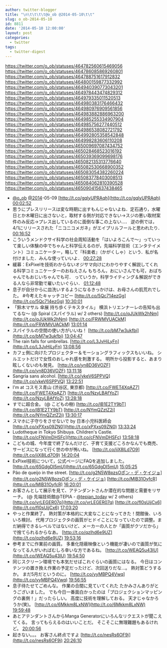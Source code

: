 ```yaml
---
author: twitter-blogger
title: "\n\t\t\t\t@o_ob @2014-05-10\t\t"
slug: o_ob-2014-05-10
id: 8811
date: '2014-05-10 12:00:00'
layout: post
categories:
  - twitter
tags:
  - twitter-digest
---
```


https://twitter.com/o_ob/statuses/464782560615469056 https://twitter.com/o_ob/statuses/464786085869260801 https://twitter.com/o_ob/statuses/464788751617912832 https://twitter.com/o_ob/statuses/464800159877332992 https://twitter.com/o_ob/statuses/464940390773043201 https://twitter.com/o_ob/statuses/464978443474829312 https://twitter.com/o_ob/statuses/464979335011520513 https://twitter.com/o_ob/statuses/464980383176466432 https://twitter.com/o_ob/statuses/464980976909561856 https://twitter.com/o_ob/statuses/464983882886963200 https://twitter.com/o_ob/statuses/464985255334907904 https://twitter.com/o_ob/statuses/464985756277440512 https://twitter.com/o_ob/statuses/464986538082721792 https://twitter.com/o_ob/statuses/464992805358542848 https://twitter.com/o_ob/statuses/464998283606110208 https://twitter.com/o_ob/statuses/465009697087434752 https://twitter.com/o_ob/statuses/465028468523016192 https://twitter.com/o_ob/statuses/465039369099698176 https://twitter.com/o_ob/statuses/465082135313776640 https://twitter.com/o_ob/statuses/465082530668900352 https://twitter.com/o_ob/statuses/465083054382260224 https://twitter.com/o_ob/statuses/465083778403008513 https://twitter.com/o_ob/statuses/465084062810390528 https://twitter.com/o_ob/statuses/465090415637438465  

*   [@o_ob](https://twitter.com/o_ob) [@2014](https://twitter.com/2014)-05-09 [http://t.co/gqlyUPRAqh](http://t.co/gqlyUPRAqh) [00:02:52](https://twitter.com/o_ob/statuses/464782560615469056)
*   思うにプレスリリースは変な時期に出すもんじゃないよね．定石通り，水曜日とか木曜日に出さないと，取材する側が対応できない→スジの悪い取材案件のみ反応→プレス出しているのに面倒な事この上ない…． 逆の例では，4/1にリリースされた「ニコニコメガネ」がエイプリルフールと思われたり． [00:16:52](https://twitter.com/o_ob/statuses/464786085869260801)
*   こういうメンドクサイ科学の社会周知活動を「はいよろこんで〜」っていって楽しい体験の中でちゃんと科学伝えるのが，先端科学技術（エンタテイメント）コミュニケーター，略して『科楽者』（かがくしゃ）という．私が名付けました．みんな使っていいよ． [00:27:28](https://twitter.com/o_ob/statuses/464788751617912832)
*   緩募：ExPixelを技術わからないオジサマ向けにわかりやすく解説してくれる科学コミュニケーターのおねえさん もちろん，おにいさんでも可，おばちゃんでもおじいちゃんでも可． っていうか，科学ライティング＆解説ができる人なら非常勤で雇いたいぐらい． [01:12:48](https://twitter.com/o_ob/statuses/464800159877332992)
*   息子が自分からに皿洗いするようになるきっかけは、お母さんの肌荒れでした。 #今考えたキャッチコピー [http://t.co/5Qc714ezGg](http://t.co/5Qc714ezGg) [10:30:01](https://twitter.com/o_ob/statuses/464940390773043201)
*   「鈴木マサル 傘展 持ち歩くテキスタイル」 横浜トリエンナーレの告知も出てるな〜 (@ Spiral (スパイラル) w/ 2 others) [http://t.co/qJUkWk2hNm](http://t.co/qJUkWk2hNm) [http://t.co/FRWMVUACkM](http://t.co/FRWMVUACkM) [13:01:14](https://twitter.com/o_ob/statuses/464978443474829312)
*   スパイラルの空間の使い方がいいね！ [http://t.co/bM7w3ukfbi](http://t.co/bM7w3ukfbi) [13:04:47](https://twitter.com/o_ob/statuses/464979335011520513)
*   The rain falls for umbrellas. [http://t.co/L3JvHiLyFn](http://t.co/L3JvHiLyFn) [13:08:56](https://twitter.com/o_ob/statuses/464980383176466432)
*   カフェ側に向けたプロジェクター＆モーショングラフィックスもいいね。 シルエットだけで女性のおしゃれ感を刺激する。 明所から投影すると、あまり眩しくないのも発見。 [http://t.co/yn8D36VOZF](http://t.co/yn8D36VOZF) [13:11:18](https://twitter.com/o_ob/statuses/464980976909561856)
*   Sangria sans alcohol. [http://t.co/vkeV6SPPVQ](http://t.co/vkeV6SPPVQ) [13:22:51](https://twitter.com/o_ob/statuses/464983882886963200)
*   I'm at コスモス青山 (渋谷区, 東京都) [http://t.co/FWET4XqAZ7](http://t.co/FWET4XqAZ7) [http://t.co/NzyLBAfYoZ](http://t.co/NzyLBAfYoZ) [13:28:18](https://twitter.com/o_ob/statuses/464985255334907904)
*   すでに超合金。 (@ こどもの樹) [http://t.co/IB1E2TY9bT](http://t.co/IB1E2TY9bT) [http://t.co/NYmQZztZ2i](http://t.co/NYmQZztZ2i) [13:30:17](https://twitter.com/o_ob/statuses/464985756277440512)
*   スマホに子守りをさせないで by 日本小児科医師会 [http://t.co/xPXxs09ZN0](http://t.co/xPXxs09ZN0) [13:33:24](https://twitter.com/o_ob/statuses/464986538082721792)
*   Ludotheque in Tokyo Shibuya. Children's Castle. [http://t.co/cFNVmDHSFc](http://t.co/cFNVmDHSFc) [13:58:18](https://twitter.com/o_ob/statuses/464992805358542848)
*   こどもの城、今年度で終了なんだけど、子育て支援どころかなんでも商売、サービスになって行く世の中が怖いね。 [http://t.co/iiX8lLd7O9](http://t.co/iiX8lLd7O9) [14:20:04](https://twitter.com/o_ob/statuses/464998283606110208)
*   ExPixel技術について，公式ページにFAQを追加しました。 [http://t.co/65GdgDI5mU](http://t.co/65GdgDI5mU) [15:05:25](https://twitter.com/o_ob/statuses/465009697087434752)
*   Pão de queijo in the street. [http://t.co/g2N5W8pzsOポン・デ・ケイジョ](http://t.co/g2N5W8pzsOポン・デ・ケイジョ) [http://t.co/MlB31OyfcR](http://t.co/MlB31OyfcR) [16:20:01](https://twitter.com/o_ob/statuses/465028468523016192)
*   お客さんとして展示を見て、アテンダントさんか潜在的な問題と需要をリサーチ。 (@ 先端技術館@TEPIA - [@tepian_today](https://twitter.com/tepian_today) w/ 2 others) [http://t.co/vrLEGER07q](http://t.co/vrLEGER07q) [http://t.co/fI0sUijCx6](http://t.co/fI0sUijCx6) [17:03:20](https://twitter.com/o_ob/statuses/465039369099698176)
*   やっと作業終了。 熱対策が本格的に大変なことになってきた！閉館後、いろいろ検討。 代用プロジェクタの画質がヒドイことになっていたので調整。まだ納得できるレベルではないけど、メーカーの人とか「画質がクソだから」で捨てられるからなあ。 [http://t.co/qzlhd6e9UZ](http://t.co/qzlhd6e9UZ) [19:53:16](https://twitter.com/o_ob/statuses/465082135313776640)
*   参考までに作業前の画質。 多重化隠蔽映像という機能が凄いので画質が気になってる人がいればむしろ幸いな方であるね。 [http://t.co/WEAQ5u43lU](http://t.co/WEAQ5u43lU) [19:54:50](https://twitter.com/o_ob/statuses/465082530668900352)
*   同じスクリーン環境でも本気だせばこれぐらいの画質にはなる。 今日はコンテンツの置き換え作業の予定だったけど、次回送りだな...。 熱対策どうするか。 まだ5月だというのに。 [http://t.co/yyMBPQ4Vwq](http://t.co/yyMBPQ4Vwq) [19:56:55](https://twitter.com/o_ob/statuses/465083054382260224)
*   息子待たせてごめんな。 作業の合間に見ていてくれた たかみさんありがとうございました。 でも今日一番面白かったのは「プロジェクションマッピングの裏側！」だったらしい。 高度に技術を理解しておる。 天才じゃなかろうか(笑)。 [http://t.co/6Mkkm8LxNW](http://t.co/6Mkkm8LxNW) [19:59:48](https://twitter.com/o_ob/statuses/465083778403008513)
*   あとアテンダントさんからManga Generatorにいろんなリクエストが聞こえてくる。 言ってもらえるのはいいことだ。 そこそこに無理難題もあるけれど。 [20:00:56](https://twitter.com/o_ob/statuses/465084062810390528)
*   起きない。。。 お客さん終点ですよ [http://t.co/nesRs6OF9i](http://t.co/nesRs6OF9i) [20:26:10](https://twitter.com/o_ob/statuses/465090415637438465)